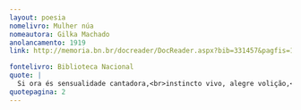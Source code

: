 ```yaml
---
layout: poesia
nomelivro: Mulher núa
nomeautora: Gilka Machado
anolancamento: 1919
link: http://memoria.bn.br/docreader/DocReader.aspx?bib=331457&pagfis=12 

fontelivro: Biblioteca Nacional
quote: |
  Si ora és sensualidade cantadora,<br>instincto vivo, alegre volição,<br>logo és conciencia calma, pensadora,<br>silenciosa tortura da razão.
quotepagina: 2
---
```

